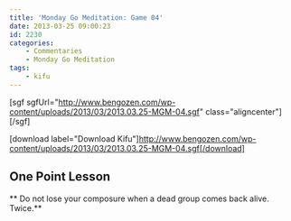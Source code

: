 ```yaml
---
title: 'Monday Go Meditation: Game 04'
date: 2013-03-25 09:00:23
id: 2230
categories:
	- Commentaries
	- Monday Go Meditation
tags:
	- kifu
---
```


[sgf sgfUrl="http://www.bengozen.com/wp-content/uploads/2013/03/2013.03.25-MGM-04.sgf" class="aligncenter"][/sgf]

[download label="Download Kifu"]http://www.bengozen.com/wp-content/uploads/2013/03/2013.03.25-MGM-04.sgf[/download]

## **One Point Lesson**

** Do not lose your composure when a dead group comes back alive. Twice.**